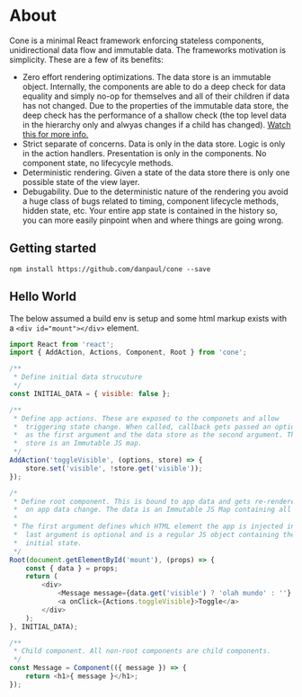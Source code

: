 # About

Cone is a minimal React framework enforcing stateless components, unidirectional data flow and immutable data. The frameworks motivation is simplicity. These are a few of its benefits:

* Zero effort rendering optimizations. The data store is an immutable object. Internally, the components are able to do a deep check for data equality and simply no-op for themselves and all of their children if data has not changed. Due to the properties of the immutable data store, the deep check has the performance of a shallow check (the top level data in the hierarchy only and alwyas changes if a child has changed). [Watch this for more info.](https://www.youtube.com/watch?v=I7IdS-PbEgI&feature=youtu.be)
* Strict separate of concerns. Data is only in the data store. Logic is only in the action handlers. Presentation is only in the components. No component state, no lifecycyle methods.
* Deterministic rendering. Given a state of the data store there is only one possible state of the view layer.
* Debugability. Due to the deterministic nature of the rendering you avoid a huge class of bugs related to timing, component lifecycle methods, hidden state, etc. Your entire app state is contained in the history so, you can more easily pinpoint when and where things are going wrong.

## Getting started
`npm install https://github.com/danpaul/cone --save`

## Hello World

The below assumed a build env is setup and some html markup exists with a `<div id="mount"></div>` element.

```javascript
import React from 'react';
import { AddAction, Actions, Component, Root } from 'cone';

/**
 * Define initial data strucuture
 */
const INITIAL_DATA = { visible: false };

/**
 * Define app actions. These are exposed to the componets and allow
 * 	triggering state change. When called, callback gets passed an options object
 * 	as the first argument and the data store as the second argument. The
 *  store is an Immutable JS map.
 */
AddAction('toggleVisible', (options, store) => {
	store.set('visible', !store.get('visible'));
});

/*
 * Define root component. This is bound to app data and gets re-rendered
 * 	on app data change. The data is an Immutable JS Map containing all app state.
 * 	
 * The first argument defines which HTML element the app is injected into. The
 *  last argument is optional and is a regular JS object containing the app's
 *  initial state.
 */
Root(document.getElementById('mount'), (props) => {
	const { data } = props;
	return (
		<div>
			<Message message={data.get('visible') ? 'olah mundo' : ''} />
			<a onClick={Actions.toggleVisible}>Toggle</a>
		</div>
	);
}, INITIAL_DATA);

/**
 * Child component. All non-root components are child components.
 */
const Message = Component(({ message }) => {
	return <h1>{ message }</h1>;
});

```